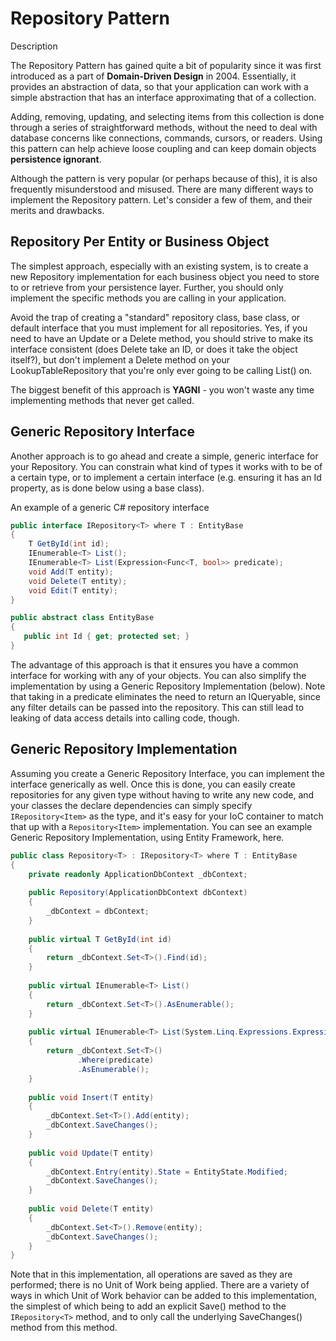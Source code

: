 Repository Pattern
==================

Description

The Repository Pattern has gained quite a bit of popularity since it was first introduced as a part of **Domain-Driven Design** in 2004. Essentially, it provides an abstraction of data, so that your application can work with a simple abstraction that has an interface approximating that of a collection. 

Adding, removing, updating, and selecting items from this collection is done through a series of straightforward methods, without the need to deal with database concerns like connections, commands, cursors, or readers. Using this pattern can help achieve loose coupling and can keep domain objects **persistence ignorant**. 

Although the pattern is very popular (or perhaps because of this), it is also frequently misunderstood and misused. There are many different ways to implement the Repository pattern. Let's consider a few of them, and their merits and drawbacks.


Repository Per Entity or Business Object
-------

The simplest approach, especially with an existing system, is to create a new Repository implementation for each business object you need to store to or retrieve from your persistence layer. Further, you should only implement the specific methods you are calling in your application. 

Avoid the trap of creating a "standard" repository class, base class, or default interface that you must implement for all repositories. Yes, if you need to have an Update or a Delete method, you should strive to make its interface consistent (does Delete take an ID, or does it take the object itself?), but don't implement a Delete method on your LookupTableRepository that you're only ever going to be calling List() on. 

The biggest benefit of this approach is **YAGNI** - you won't waste any time implementing methods that never get called.


Generic Repository Interface
-------

Another approach is to go ahead and create a simple, generic interface for your Repository. You can constrain what kind of types it works with to be of a certain type, or to implement a certain interface (e.g. ensuring it has an Id property, as is done below using a base class).

An example of a generic C# repository interface

```csharp
public interface IRepository<T> where T : EntityBase
{
    T GetById(int id);
    IEnumerable<T> List();
    IEnumerable<T> List(Expression<Func<T, bool>> predicate);
    void Add(T entity);
    void Delete(T entity);
    void Edit(T entity);
}

public abstract class EntityBase
{
   public int Id { get; protected set; }
}
```

The advantage of this approach is that it ensures you have a common interface for working with any of your objects. You can also simplify the implementation by using a Generic Repository Implementation (below). Note that taking in a predicate eliminates the need to return an IQueryable, since any filter details can be passed into the repository. This can still lead to leaking of data access details into calling code, though.


Generic Repository Implementation
-------

Assuming you create a Generic Repository Interface, you can implement the interface generically as well. Once this is done, you can easily create repositories for any given type without having to write any new code, and your classes the declare dependencies can simply specify ```IRepository<Item>``` as the type, and it's easy for your IoC container to match that up with a ```Repository<Item>``` implementation. You can see an example Generic Repository Implementation, using Entity Framework, here.

```csharp
public class Repository<T> : IRepository<T> where T : EntityBase
{
    private readonly ApplicationDbContext _dbContext;
    
    public Repository(ApplicationDbContext dbContext)
    {
        _dbContext = dbContext;
    }
    
    public virtual T GetById(int id)
    {
        return _dbContext.Set<T>().Find(id);
    }
    
    public virtual IEnumerable<T> List()
    {
        return _dbContext.Set<T>().AsEnumerable();
    }
    
    public virtual IEnumerable<T> List(System.Linq.Expressions.Expression<Func<T, bool>> predicate)
    {
        return _dbContext.Set<T>()
               .Where(predicate)
               .AsEnumerable();
    }
    
    public void Insert(T entity)
    {
        _dbContext.Set<T>().Add(entity);
        _dbContext.SaveChanges();
    }
    
    public void Update(T entity)
    {
        _dbContext.Entry(entity).State = EntityState.Modified;
        _dbContext.SaveChanges();
    }
    
    public void Delete(T entity)
    {
        _dbContext.Set<T>().Remove(entity);
        _dbContext.SaveChanges();
    }
}
```

Note that in this implementation, all operations are saved as they are performed; there is no Unit of Work being applied. There are a variety of ways in which Unit of Work behavior can be added to this implementation, the simplest of which being to add an explicit Save() method to the ```IRepository<T>``` method, and to only call the underlying SaveChanges() method from this method.
